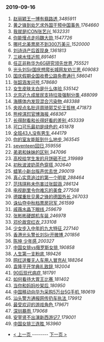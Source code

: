 ### 2019-09-16 
1. [ 赵丽颖王一博有翡路透 ](https://s.weibo.com/weibo?q=%23%E8%B5%B5%E4%B8%BD%E9%A2%96%E7%8E%8B%E4%B8%80%E5%8D%9A%E6%9C%89%E7%BF%A1%E8%B7%AF%E9%80%8F%23&Refer=top) *3485911*
1. [ 黄之锋到处乞求外国干预中国事务 ](https://s.weibo.com/weibo?q=%23%E9%BB%84%E4%B9%8B%E9%94%8B%E5%88%B0%E5%A4%84%E4%B9%9E%E6%B1%82%E5%A4%96%E5%9B%BD%E5%B9%B2%E9%A2%84%E4%B8%AD%E5%9B%BD%E4%BA%8B%E5%8A%A1%23&Refer=top) *1764660*
1. [ 我就是ICON张艺兴 ](https://s.weibo.com/weibo?q=%23%E6%88%91%E5%B0%B1%E6%98%AFICON%E5%BC%A0%E8%89%BA%E5%85%B4%23&topic_ad=1&Refer=top) *1632331*
1. [ 你能慢点走吗魏大勋 ](https://s.weibo.com/weibo?q=%23%E4%BD%A0%E8%83%BD%E6%85%A2%E7%82%B9%E8%B5%B0%E5%90%97%E9%AD%8F%E5%A4%A7%E5%8B%8B%23&Refer=top) *1547726*
1. [ 哪吒北美票房不到300万美元 ](https://s.weibo.com/weibo?q=%23%E5%93%AA%E5%90%92%E5%8C%97%E7%BE%8E%E7%A5%A8%E6%88%BF%E4%B8%8D%E5%88%B0300%E4%B8%87%E7%BE%8E%E5%85%83%23&Refer=top) *1520000*
1. [ 刘诗诗产后首现身 ](https://s.weibo.com/weibo?q=%23%E5%88%98%E8%AF%97%E8%AF%97%E4%BA%A7%E5%90%8E%E9%A6%96%E7%8E%B0%E8%BA%AB%23&Refer=top) *1361813*
1. [ 三峡水怪近照 ](https://s.weibo.com/weibo?q=%23%E4%B8%89%E5%B3%A1%E6%B0%B4%E6%80%AA%E8%BF%91%E7%85%A7%23&Refer=top) *891461*
1. [ 任正非称华为6G研究领先世界 ](https://s.weibo.com/weibo?q=%23%E4%BB%BB%E6%AD%A3%E9%9D%9E%E7%A7%B0%E5%8D%8E%E4%B8%BA6G%E7%A0%94%E7%A9%B6%E9%A2%86%E5%85%88%E4%B8%96%E7%95%8C%23&Refer=top) *755521*
1. [ 光头刘Sir国庆想爬长城网友劝三思 ](https://s.weibo.com/weibo?q=%23%E5%85%89%E5%A4%B4%E5%88%98Sir%E5%9B%BD%E5%BA%86%E6%83%B3%E7%88%AC%E9%95%BF%E5%9F%8E%E7%BD%91%E5%8F%8B%E5%8A%9D%E4%B8%89%E6%80%9D%23&Refer=top) *609083*
1. [ 国庆假期全国收费公路免费通行 ](https://s.weibo.com/weibo?q=%23%E5%9B%BD%E5%BA%86%E5%81%87%E6%9C%9F%E5%85%A8%E5%9B%BD%E6%94%B6%E8%B4%B9%E5%85%AC%E8%B7%AF%E5%85%8D%E8%B4%B9%E9%80%9A%E8%A1%8C%23&Refer=top) *586041*
1. [ 张韶涵发问号 ](https://s.weibo.com/weibo?q=%23%E5%BC%A0%E9%9F%B6%E6%B6%B5%E5%8F%91%E9%97%AE%E5%8F%B7%23&Refer=top) *578680*
1. [ 女生皮肤太白是什么体验 ](https://s.weibo.com/weibo?q=%23%E5%A5%B3%E7%94%9F%E7%9A%AE%E8%82%A4%E5%A4%AA%E7%99%BD%E6%98%AF%E4%BB%80%E4%B9%88%E4%BD%93%E9%AA%8C%23&Refer=top) *535142*
1. [ 北京近九成居民支持垃圾强制分类 ](https://s.weibo.com/weibo?q=%23%E5%8C%97%E4%BA%AC%E8%BF%91%E4%B9%9D%E6%88%90%E5%B1%85%E6%B0%91%E6%94%AF%E6%8C%81%E5%9E%83%E5%9C%BE%E5%BC%BA%E5%88%B6%E5%88%86%E7%B1%BB%23&Refer=top) *488099*
1. [ 海豚体内发现混合污染物 ](https://s.weibo.com/weibo?q=%23%E6%B5%B7%E8%B1%9A%E4%BD%93%E5%86%85%E5%8F%91%E7%8E%B0%E6%B7%B7%E5%90%88%E6%B1%A1%E6%9F%93%E7%89%A9%23&Refer=top) *483388*
1. [ 央视点名批评周琦郭艾伦王哲林 ](https://s.weibo.com/weibo?q=%23%E5%A4%AE%E8%A7%86%E7%82%B9%E5%90%8D%E6%89%B9%E8%AF%84%E5%91%A8%E7%90%A6%E9%83%AD%E8%89%BE%E4%BC%A6%E7%8E%8B%E5%93%B2%E6%9E%97%23&Refer=top) *471873*
1. [ 熊梓淇怼官博海报 ](https://s.weibo.com/weibo?q=%23%E7%86%8A%E6%A2%93%E6%B7%87%E6%80%BC%E5%AE%98%E5%8D%9A%E6%B5%B7%E6%8A%A5%23&Refer=top) *468367*
1. [ 长得耐看和长得好看的差别 ](https://s.weibo.com/weibo?q=%23%E9%95%BF%E5%BE%97%E8%80%90%E7%9C%8B%E5%92%8C%E9%95%BF%E5%BE%97%E5%A5%BD%E7%9C%8B%E7%9A%84%E5%B7%AE%E5%88%AB%23&Refer=top) *453339*
1. [ 可口可乐最初是绿色的 ](https://s.weibo.com/weibo?q=%23%E5%8F%AF%E5%8F%A3%E5%8F%AF%E4%B9%90%E6%9C%80%E5%88%9D%E6%98%AF%E7%BB%BF%E8%89%B2%E7%9A%84%23&Refer=top) *451878*
1. [ 全班43人没有男生 ](https://s.weibo.com/weibo?q=%23%E5%85%A8%E7%8F%AD43%E4%BA%BA%E6%B2%A1%E6%9C%89%E7%94%B7%E7%94%9F%23&Refer=top) *444179*
1. [ 你的室友能脏到什么地步 ](https://s.weibo.com/weibo?q=%23%E4%BD%A0%E7%9A%84%E5%AE%A4%E5%8F%8B%E8%83%BD%E8%84%8F%E5%88%B0%E4%BB%80%E4%B9%88%E5%9C%B0%E6%AD%A5%23&Refer=top) *363545*
1. [ seventeen回归 ](https://s.weibo.com/weibo?q=%23seventeen%E5%9B%9E%E5%BD%92%23&Refer=top) *359556*
1. [ 弟弟和妹妹的区别 ](https://s.weibo.com/weibo?q=%23%E5%BC%9F%E5%BC%9F%E5%92%8C%E5%A6%B9%E5%A6%B9%E7%9A%84%E5%8C%BA%E5%88%AB%23&Refer=top) *347096*
1. [ 高校给学生发的月饼砸不烂 ](https://s.weibo.com/weibo?q=%23%E9%AB%98%E6%A0%A1%E7%BB%99%E5%AD%A6%E7%94%9F%E5%8F%91%E7%9A%84%E6%9C%88%E9%A5%BC%E7%A0%B8%E4%B8%8D%E7%83%82%23&Refer=top) *319989*
1. [ 初秋波波奶茶色穿搭 ](https://s.weibo.com/weibo?q=%23%E5%88%9D%E7%A7%8B%E6%B3%A2%E6%B3%A2%E5%A5%B6%E8%8C%B6%E8%89%B2%E7%A9%BF%E6%90%AD%23&Refer=top) *302640*
1. [ 蜡笔小新台版声优去世 ](https://s.weibo.com/weibo?q=%23%E8%9C%A1%E7%AC%94%E5%B0%8F%E6%96%B0%E5%8F%B0%E7%89%88%E5%A3%B0%E4%BC%98%E5%8E%BB%E4%B8%96%23&Refer=top) *290019*
1. [ 真心实意追过的第一个明星 ](https://s.weibo.com/weibo?q=%23%E7%9C%9F%E5%BF%83%E5%AE%9E%E6%84%8F%E8%BF%BD%E8%BF%87%E7%9A%84%E7%AC%AC%E4%B8%80%E4%B8%AA%E6%98%8E%E6%98%9F%23&Refer=top) *288464*
1. [ 范玮琪称未伤害过张韶涵 ](https://s.weibo.com/weibo?q=%23%E8%8C%83%E7%8E%AE%E7%90%AA%E7%A7%B0%E6%9C%AA%E4%BC%A4%E5%AE%B3%E8%BF%87%E5%BC%A0%E9%9F%B6%E6%B6%B5%23&Refer=top) *286124*
1. [ 电视剧里令你难忘的美食 ](https://s.weibo.com/weibo?q=%23%E7%94%B5%E8%A7%86%E5%89%A7%E9%87%8C%E4%BB%A4%E4%BD%A0%E9%9A%BE%E5%BF%98%E7%9A%84%E7%BE%8E%E9%A3%9F%23&Refer=top) *277508*
1. [ 德媒重批见黄之锋的德国外长 ](https://s.weibo.com/weibo?q=%23%E5%BE%B7%E5%AA%92%E9%87%8D%E6%89%B9%E8%A7%81%E9%BB%84%E4%B9%8B%E9%94%8B%E7%9A%84%E5%BE%B7%E5%9B%BD%E5%A4%96%E9%95%BF%23&Refer=top) *267033*
1. [ 诛仙夺中秋档票房冠军 ](https://s.weibo.com/weibo?q=%23%E8%AF%9B%E4%BB%99%E5%A4%BA%E4%B8%AD%E7%A7%8B%E6%A1%A3%E7%A5%A8%E6%88%BF%E5%86%A0%E5%86%9B%23&Refer=top) *261599*
1. [ 戚薇水晶下眼线 ](https://s.weibo.com/weibo?q=%23%E6%88%9A%E8%96%87%E6%B0%B4%E6%99%B6%E4%B8%8B%E7%9C%BC%E7%BA%BF%23&Refer=top) *259679*
1. [ 张彬彬硬朗机车装 ](https://s.weibo.com/weibo?q=%23%E5%BC%A0%E5%BD%AC%E5%BD%AC%E7%A1%AC%E6%9C%97%E6%9C%BA%E8%BD%A6%E8%A3%85%23&Refer=top) *246978*
1. [ 邓伦故宫红衣 ](https://s.weibo.com/weibo?q=%23%E9%82%93%E4%BC%A6%E6%95%85%E5%AE%AB%E7%BA%A2%E8%A1%A3%23&Refer=top) *233108*
1. [ 少女步入中年的九大特征 ](https://s.weibo.com/weibo?q=%23%E5%B0%91%E5%A5%B3%E6%AD%A5%E5%85%A5%E4%B8%AD%E5%B9%B4%E7%9A%84%E4%B9%9D%E5%A4%A7%E7%89%B9%E5%BE%81%23&Refer=top) *227140*
1. [ 香港光头警长刘Sir开微博 ](https://s.weibo.com/weibo?q=%E9%A6%99%E6%B8%AF%E5%85%89%E5%A4%B4%E8%AD%A6%E9%95%BF%E5%88%98Sir%E5%BC%80%E5%BE%AE%E5%8D%9A&Refer=top) *201856*
1. [ 陈坤 少年感 ](https://s.weibo.com/weibo?q=%E9%99%88%E5%9D%A4%20%E5%B0%91%E5%B9%B4%E6%84%9F&Refer=top) *200327*
1. [ 中国女排vs俄罗斯女排 ](https://s.weibo.com/weibo?q=%23%E4%B8%AD%E5%9B%BD%E5%A5%B3%E6%8E%92vs%E4%BF%84%E7%BD%97%E6%96%AF%E5%A5%B3%E6%8E%92%23&Refer=top) *190858*
1. [ 人生第一支粉底 ](https://s.weibo.com/weibo?q=%23%E4%BA%BA%E7%94%9F%E7%AC%AC%E4%B8%80%E6%94%AF%E7%B2%89%E5%BA%95%23&Refer=top) *189426*
1. [ 网红送餐无人车用人冒充AI ](https://s.weibo.com/weibo?q=%23%E7%BD%91%E7%BA%A2%E9%80%81%E9%A4%90%E6%97%A0%E4%BA%BA%E8%BD%A6%E7%94%A8%E4%BA%BA%E5%86%92%E5%85%85AI%23&Refer=top) *188264*
1. [ 袁隆平开学典礼致辞 ](https://s.weibo.com/weibo?q=%23%E8%A2%81%E9%9A%86%E5%B9%B3%E5%BC%80%E5%AD%A6%E5%85%B8%E7%A4%BC%E8%87%B4%E8%BE%9E%23&Refer=top) *182004*
1. [ 90后现代病症 ](https://s.weibo.com/weibo?q=%2390%E5%90%8E%E7%8E%B0%E4%BB%A3%E7%97%85%E7%97%87%23&Refer=top) *181791*
1. [ 如何看待大胃王比赛 ](https://s.weibo.com/weibo?q=%23%E5%A6%82%E4%BD%95%E7%9C%8B%E5%BE%85%E5%A4%A7%E8%83%83%E7%8E%8B%E6%AF%94%E8%B5%9B%23&Refer=top) *181402*
1. [ 当你和妈妈吵架后 ](https://s.weibo.com/weibo?q=%23%E5%BD%93%E4%BD%A0%E5%92%8C%E5%A6%88%E5%A6%88%E5%90%B5%E6%9E%B6%E5%90%8E%23&Refer=top) *180950*
1. [ 中国移动向华为采购5万台5G手机 ](https://s.weibo.com/weibo?q=%E4%B8%AD%E5%9B%BD%E7%A7%BB%E5%8A%A8%E5%90%91%E5%8D%8E%E4%B8%BA%E9%87%87%E8%B4%AD5%E4%B8%87%E5%8F%B05G%E6%89%8B%E6%9C%BA&Refer=top) *180619*
1. [ 汕头警方通报网传扔车执法 ](https://s.weibo.com/weibo?q=%23%E6%B1%95%E5%A4%B4%E8%AD%A6%E6%96%B9%E9%80%9A%E6%8A%A5%E7%BD%91%E4%BC%A0%E6%89%94%E8%BD%A6%E6%89%A7%E6%B3%95%23&Refer=top) *179912*
1. [ 最受欢迎的游戏角色 ](https://s.weibo.com/weibo?q=%23%E6%9C%80%E5%8F%97%E6%AC%A2%E8%BF%8E%E7%9A%84%E6%B8%B8%E6%88%8F%E8%A7%92%E8%89%B2%23&Refer=top) *179671*
1. [ 深圳暴雨 ](https://s.weibo.com/weibo?q=%E6%B7%B1%E5%9C%B3%E6%9A%B4%E9%9B%A8&Refer=top) *179068*
1. [ 安宰贤不出演新西游记7 ](https://s.weibo.com/weibo?q=%23%E5%AE%89%E5%AE%B0%E8%B4%A4%E4%B8%8D%E5%87%BA%E6%BC%94%E6%96%B0%E8%A5%BF%E6%B8%B8%E8%AE%B07%23&Refer=top) *179001*
1. [ 中国女排三连胜 ](https://s.weibo.com/weibo?q=%E4%B8%AD%E5%9B%BD%E5%A5%B3%E6%8E%92%E4%B8%89%E8%BF%9E%E8%83%9C&Refer=top) *163960* 

- [ < 上一页 ](https://github.com/able8/weibo-hot-record/blob/master/2019-09-15.md) -------- [ 下一页 > ](https://github.com/able8/weibo-hot-record/blob/master/2019-09-17.md)